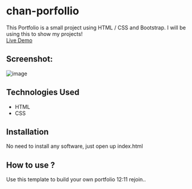 # chan-porfollio
This Portfolio is a small project using HTML / CSS and Bootstrap. I will be using this to show my projects! <br>
[Live Demo](http://127.0.0.1:5500/index.html#)

## Screenshot:
![image](https://user-images.githubusercontent.com/112149789/196882175-b4f51f84-1d98-4189-b507-a5ba1706f33b.png)





## Technologies Used
* HTML
* CSS
## Installation
No need to install any software, just open up index.html
## How to use ?
Use this template to build your own portfolio
12:11
rejoin..







